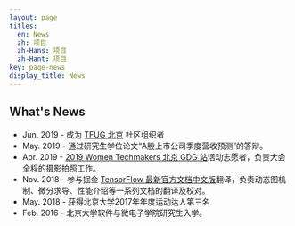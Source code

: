 ```yaml
---
layout: page
titles:
  en: News
  zh: 项目
  zh-Hans: 项目
  zh-Hant: 项目
key: page-news
display_title: News
---
```


## What's News
+ Jun. 2019 - 成为 [TFUG 北京](https://mp.weixin.qq.com/s/PJFNPxx6RteC2PX85pF5GA) 社区组织者
+ May. 2019 - 通过研究生学位论文“A股上市公司季度营收预测”的答辩。
+ Apr. 2019 - [2019 Women Techmakers 北京 GDG 站](https://mp.weixin.qq.com/s/CPLQp9Kopto83-zzZWq_ZA)活动志愿者，负责大会全程的摄影拍照工作。
+ Nov. 2018 - 参与掘金 [TensorFlow 最新官方文档中文版](https://tensorflow.juejin.im)翻译，负责动态图机制、微分求导、性能介绍等一系列文档的翻译及校对。
+ May. 2018 - 获得北京大学2017年年度运动达人第三名
+ Feb. 2016 - 北京大学软件与微电子学院研究生入学。